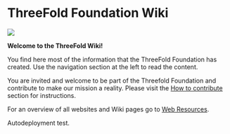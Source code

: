 # ThreeFold Foundation Wiki

![](https://images.unsplash.com/photo-1495364037436-fed1ba81ad3e?ixlib=rb-0.3.5&ixid=eyJhcHBfaWQiOjEyMDd9&s=655ce70e725522ae583a940359ce8260&auto=format&fit=crop&w=1655&q=80)

**Welcome to the ThreeFold Wiki!**

You find here most of the information that the ThreeFold Foundation has created. Use the navigation section at the left to read the content.

You are invited and welcome to be part of the Threefold Foundation and contribute to make our mission a reality. Please visit the [How to contribute](https://threefoldfoundation.github.io/info_foundation/#/collaboration/contributing_in_agile_org) section for instructions.

For an overview of all websites and Wiki pages go to [Web Resources](https://threefoldfoundation.github.io/info_foundation/#/web_resources/README).

Autodeployment test.
